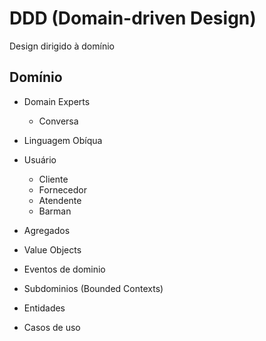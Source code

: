 # DDD (Domain-driven Design)

Design dirigido à domínio

## Domínio

 - Domain Experts
   - Conversa
 - Linguagem Obíqua

- Usuário
  - Cliente
  - Fornecedor
  - Atendente
  - Barman

- Agregados
- Value Objects
- Eventos de dominio
- Subdominios (Bounded Contexts)
- Entidades
- Casos de uso